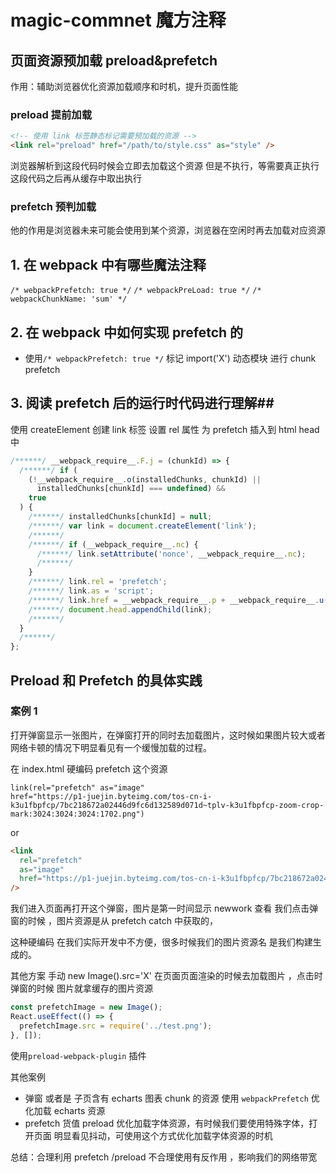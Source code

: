 # magic-commnet 魔方注释

## 页面资源预加载 preload&prefetch

作用：辅助浏览器优化资源加载顺序和时机，提升页面性能

### preload 提前加载

```html
<!-- 使用 link 标签静态标记需要预加载的资源 -->
<link rel="preload" href="/path/to/style.css" as="style" />
```

浏览器解析到这段代码时候会立即去加载这个资源 但是不执行，等需要真正执行这段代码之后再从缓存中取出执行

### prefetch 预判加载

他的作用是浏览器未来可能会使用到某个资源，浏览器在空闲时再去加载对应资源

## 1. 在 webpack 中有哪些魔法注释

`/* webpackPrefetch: true */`
`/* webpackPreLoad: true */`
`/* webpackChunkName: 'sum' */`

## 2. 在 webpack 中如何实现 prefetch 的

- 使用`/* webpackPrefetch: true */` 标记 import('X') 动态模块 进行 chunk prefetch

## 3. 阅读 prefetch 后的运行时代码进行理解##

使用 createElement 创建 link 标签 设置 rel 属性 为 prefetch 插入到 html head 中

```js
/******/ __webpack_require__.F.j = (chunkId) => {
  /******/ if (
    (!__webpack_require__.o(installedChunks, chunkId) ||
      installedChunks[chunkId] === undefined) &&
    true
  ) {
    /******/ installedChunks[chunkId] = null;
    /******/ var link = document.createElement('link');
    /******/
    /******/ if (__webpack_require__.nc) {
      /******/ link.setAttribute('nonce', __webpack_require__.nc);
      /******/
    }
    /******/ link.rel = 'prefetch';
    /******/ link.as = 'script';
    /******/ link.href = __webpack_require__.p + __webpack_require__.u(chunkId);
    /******/ document.head.appendChild(link);
    /******/
  }
  /******/
};
```

## Preload 和 Prefetch 的具体实践

### 案例 1

打开弹窗显示一张图片，在弹窗打开的同时去加载图片，这时候如果图片较大或者网络卡顿的情况下明显看见有一个缓慢加载的过程。

在 index.html 硬编码 prefetch 这个资源

```pug
link(rel="prefetch" as="image"
href="https://p1-juejin.byteimg.com/tos-cn-i-k3u1fbpfcp/7bc218672a02446d9fc6d132589d071d~tplv-k3u1fbpfcp-zoom-crop-mark:3024:3024:3024:1702.png")
```

or

```html
<link
  rel="prefetch"
  as="image"
  href="https://p1-juejin.byteimg.com/tos-cn-i-k3u1fbpfcp/7bc218672a02446d9fc6d132589d071d~tplv-k3u1fbpfcp-zoom-crop-mark:3024:3024:3024:1702.png"
/>
```

我们进入页面再打开这个弹窗，图片是第一时间显示
newwork 查看 我们点击弹窗的时候 ，图片资源是从 prefetch catch 中获取的，

这种硬编码 在我们实际开发中不方便，很多时候我们的图片资源名 是我们构建生成的。

其他方案
手动 new Image().src='X' 在页面页面渲染的时候去加载图片 ，点击时弹窗的时候 图片就拿缓存的图片资源

```js
const prefetchImage = new Image();
React.useEffect(() => {
  prefetchImage.src = require('../test.png');
}, []);
```

使用`preload-webpack-plugin` 插件

其他案例

- 弹窗 或者是 子页含有 echarts 图表 chunk 的资源 使用 `webpackPrefetch` 优化加载 echarts 资源
- prefetch 货值 preload 优化加载字体资源，有时候我们要使用特殊字体，打开页面 明显看见抖动，可使用这个方式优化加载字体资源的时机

总结：合理利用 prefetch /preload 不合理使用有反作用 ，影响我们的网络带宽
